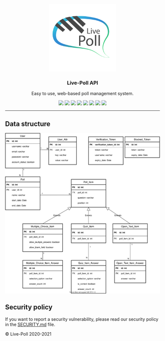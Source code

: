<p align="center">
  <img alt="Live-Poll Logo" src="./media/logo.png" height="220" />
  <h3 align="center">Live-Poll API</h3>
  <p align="center">Easy to use, web-based poll management system.</p>
  <p align="center">
    <a target="_blank" href="https://github.com/livepoll/live-poll-api/releases/latest"><img src="https://img.shields.io/github/v/release/livepoll/live-poll-api?include_prereleases"></a>
	<a target="_blank" href="https://github.com/livepoll/live-poll-api/blob/develop/.github/workflows/ci-with-docker.yml"><img src="https://img.shields.io/github/workflow/status/livepoll/live-poll-api/CI%20with%20Docker?label=Docker%20build"></a>
    <a target="_blank" href="./.github/workflows/ci.yml"><img src="https://github.com/livepoll/live-poll-api/workflows/CI/badge.svg"></a>
	<a target="_blank" href="https://reports.cucumber.io/report-collections/e912a74d-c89f-4b69-b276-a0f8658945c7"><img src="https://img.shields.io/badge/Cucumber-passed-brightgreen"></a>
	<a target="_blank" href="https://sonarqube.live-poll.de/dashboard?id=live-poll-api"><img src="https://sonarqube.live-poll.de/api/project_badges/measure?project=live-poll-api&metric=alert_status"></a>
	<a target="_blank" href="https://codecov.io/gh/livepoll/live-poll-api"><img src="https://codecov.io/gh/livepoll/live-poll-api/branch/master/graph/badge.svg"></a>
    <a target="_blank" href="https://makeapullrequest.com"><img src="https://img.shields.io/badge/PRs-welcome-brightgreen.svg"></a>
    <a target="_blank" href="./LICENSE"><img src="https://img.shields.io/github/license/livepoll/live-poll-api"></a>
  </p>
</p>

---

## Data structure
![Data structure](media/er-diagram.svg "Data structure")

## Security policy
If you want to report a security vulnerability, please read our security policy in the [SECURITY.md](SECURITY.md) file.

© Live-Poll 2020-2021